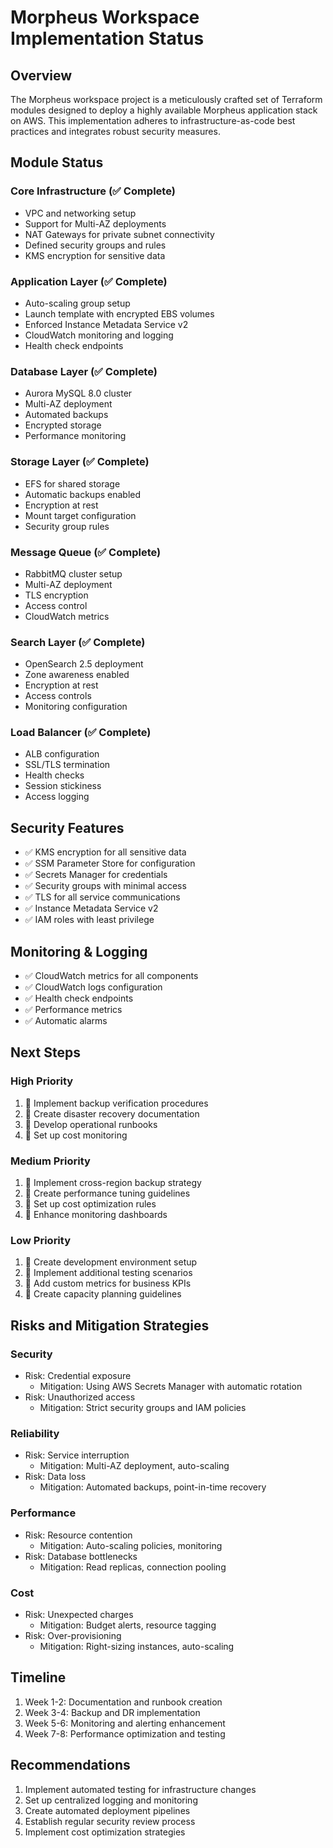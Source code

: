 # Morpheus Workspace Implementation Status

## Overview

The Morpheus workspace project is a meticulously crafted set of Terraform modules designed to deploy a highly available Morpheus application stack on AWS. This implementation adheres to infrastructure-as-code best practices and integrates robust security measures.

## Module Status

### Core Infrastructure (✅ Complete)

- VPC and networking setup
- Support for Multi-AZ deployments
- NAT Gateways for private subnet connectivity
- Defined security groups and rules
- KMS encryption for sensitive data

### Application Layer (✅ Complete)

- Auto-scaling group setup
- Launch template with encrypted EBS volumes
- Enforced Instance Metadata Service v2
- CloudWatch monitoring and logging
- Health check endpoints

### Database Layer (✅ Complete)

- Aurora MySQL 8.0 cluster
- Multi-AZ deployment
- Automated backups
- Encrypted storage
- Performance monitoring

### Storage Layer (✅ Complete)

- EFS for shared storage
- Automatic backups enabled
- Encryption at rest
- Mount target configuration
- Security group rules

### Message Queue (✅ Complete)

- RabbitMQ cluster setup
- Multi-AZ deployment
- TLS encryption
- Access control
- CloudWatch metrics

### Search Layer (✅ Complete)

- OpenSearch 2.5 deployment
- Zone awareness enabled
- Encryption at rest
- Access controls
- Monitoring configuration

### Load Balancer (✅ Complete)

- ALB configuration
- SSL/TLS termination
- Health checks
- Session stickiness
- Access logging

## Security Features

- ✅ KMS encryption for all sensitive data
- ✅ SSM Parameter Store for configuration
- ✅ Secrets Manager for credentials
- ✅ Security groups with minimal access
- ✅ TLS for all service communications
- ✅ Instance Metadata Service v2
- ✅ IAM roles with least privilege

## Monitoring & Logging

- ✅ CloudWatch metrics for all components
- ✅ CloudWatch logs configuration
- ✅ Health check endpoints
- ✅ Performance metrics
- ✅ Automatic alarms

## Next Steps

### High Priority

1. 🔄 Implement backup verification procedures
2. 🔄 Create disaster recovery documentation
3. 🔄 Develop operational runbooks
4. 🔄 Set up cost monitoring

### Medium Priority

1. 🔄 Implement cross-region backup strategy
2. 🔄 Create performance tuning guidelines
3. 🔄 Set up cost optimization rules
4. 🔄 Enhance monitoring dashboards

### Low Priority

1. 🔄 Create development environment setup
2. 🔄 Implement additional testing scenarios
3. 🔄 Add custom metrics for business KPIs
4. 🔄 Create capacity planning guidelines

## Risks and Mitigation Strategies

### Security

- Risk: Credential exposure
  - Mitigation: Using AWS Secrets Manager with automatic rotation
- Risk: Unauthorized access
  - Mitigation: Strict security groups and IAM policies

### Reliability

- Risk: Service interruption
  - Mitigation: Multi-AZ deployment, auto-scaling
- Risk: Data loss
  - Mitigation: Automated backups, point-in-time recovery

### Performance

- Risk: Resource contention
  - Mitigation: Auto-scaling policies, monitoring
- Risk: Database bottlenecks
  - Mitigation: Read replicas, connection pooling

### Cost

- Risk: Unexpected charges
  - Mitigation: Budget alerts, resource tagging
- Risk: Over-provisioning
  - Mitigation: Right-sizing instances, auto-scaling

## Timeline

1. Week 1-2: Documentation and runbook creation
2. Week 3-4: Backup and DR implementation
3. Week 5-6: Monitoring and alerting enhancement
4. Week 7-8: Performance optimization and testing

## Recommendations

1. Implement automated testing for infrastructure changes
2. Set up centralized logging and monitoring
3. Create automated deployment pipelines
4. Establish regular security review process
5. Implement cost optimization strategies
